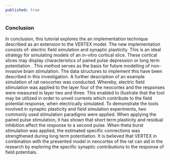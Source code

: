 ```yaml
---
published: true
---
```

### Conclusion


In conclusion, this tutorial explores the an implementation technique  described as an extension to the VERTEX model. The new implementation consists of: electric field simulation and synaptic plasticity. This is an ideal strategy for simulating models of an in-vitro cortical slice. These cortical slices may display characteristics of paired pulse depression or long term potentiation . This method serves as the basis for future modelling of non-invasive brain stimulation. The data structures to implement this have been described in this investigation. A further description of an example simulation of rat neocortex was conducted. Whereby, electric field stimulation was applied to the layer four of the neocortex and the responses were measured in layer two and three. This enabled to illustrate that the tool may be utilized in order to unveil currents which contribute to the field potential response, when electrically simulated. To demonstrate the tools involved in synaptic plasticity and field simulation experiments, two commonly used stimulation paradigms were applied. When applying the paired pulse stimulation, it has shown that short term plasticity and residual inhibition affect the response to a second pulse. When theta burst stimulation was applied, the estimated specific connections was strengthened during long term potentiation. It is believed that VERTEX in combination with the presented model in neocortex of the rat can aid in the research by exploring the specific synaptic contributions to the response of field potentials.
